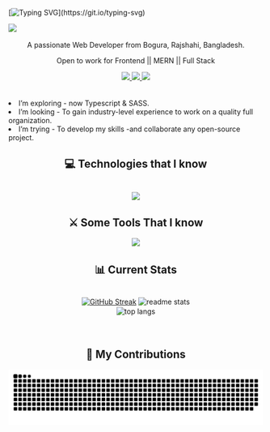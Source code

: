 

[![Typing SVG](https://readme-typing-svg.demolab.com?font=Fira+code&weight=800&size=23&pause=1000&color=C11BF7&center=true&random=false&width=435&lines=Hi+there+%F0%9F%91%8B;I'm+Shahin+Sadik!)](https://git.io/typing-svg)


<a  href="https://www.linkedin.com/in/shahinsadik/">
<img src="https://github.com/shahinsadik/shahinsadik/blob/main/banner.gif" />
</a>


<p align="center">A passionate Web Developer from Bogura, Rajshahi, Bangladesh.</p>
<p align="center"> Open to work for Frontend || MERN || Full Stack  </p> 

<div align="center" align="center"> 
  <a href="mailto:shahinsadik@gmail.com">
    <img src="https://img.shields.io/badge/Gmail-333333?style=for-the-badge&logo=gmail&logoColor=red" />
  </a>
  <a href="https://linkedin.com/in/shahinsadik" target="_blank">
    <img src="https://img.shields.io/badge/LinkedIn-0077B5?style=for-the-badge&logo=linkedin&logoColor=white" target="_blank" />
  </a>
  <a href="https://salesp07.github.io" target="_blank">
     <img src="https://img.shields.io/badge/Portfolio-FF5722?style=for-the-badge&logo=todoist&logoColor=white" target="_blank" /> <!-- sqlite, safari, google-chrome are other good icon options -->
  </a>
</div> <br/><br/>
<li>I’m exploring - now Typescript & SASS.</li>
<li>I’m looking - To gain industry-level experience to work on a quality full organization.</li>
<li>I’m trying - To develop my skills -and collaborate any open-source project.</li>


<h2 align="center">💻 Technologies that I know</h2>

<br/>
<div align="center">
    <img src="https://skillicons.dev/icons?i=html,css,tailwind,react,javascript,nextjs,nodejs,express,firebase,mongodb," /><br>

<h2 align="center">⚔ Some Tools That I know</h2>
    <img src="https://skillicons.dev/icons?i=figma,vscode,github,git" /><br>
</div>





<h2 align="center">📊 Current Stats</h2>
<br>
<div align=center>
  <a    href="https://git.io/streak-stats"><img  width=50%  src="https://github-readme-streak-stats.herokuapp.com?user=shahinsadik&theme=synthwave&rank_icon=github&border_radius=10" alt="GitHub Streak" /></a>


 <img width=45% src="https://github-readme-stats-salesp07.vercel.app/api?username=shahinsadik&count_private=true&show_icons=true&theme=synthwave&rank_icon=github&border_radius=10" alt="readme stats" />
  
  <br/>
 <img width=325 align="center" src="https://github-readme-stats-salesp07.vercel.app/api/top-langs/?username=shahinsadik&hide=HTML&langs_count=8&layout=compact&theme=synthwave&border_radius=10&size_weight=0.5&count_weight=0.5&exclude_repo=github-readme-stats" alt="top langs" />
  
  
  
  
</div>
<br/>
<br/>
<div align="center">
  <h2>🥇 My Contributions </h2>
  
  <img alt="snake eating my contributions" src="https://raw.githubusercontent.com/salesp07/salesp07/output/github-contribution-grid-snake.svg" />
  
  <br/>
</div>





